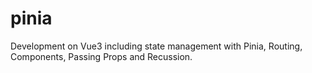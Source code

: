 # pinia
Development on Vue3 including state management with Pinia, Routing, Components, Passing Props and Recussion.

